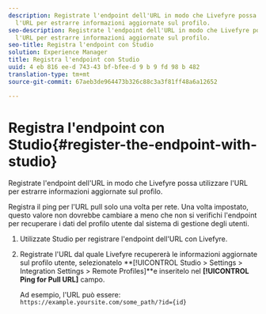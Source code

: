 ```yaml
---
description: Registrate l'endpoint dell'URL in modo che Livefyre possa utilizzare
  l'URL per estrarre informazioni aggiornate sul profilo.
seo-description: Registrate l'endpoint dell'URL in modo che Livefyre possa utilizzare
  l'URL per estrarre informazioni aggiornate sul profilo.
seo-title: Registra l'endpoint con Studio
solution: Experience Manager
title: Registra l'endpoint con Studio
uuid: 4 eb 816 ee-d 743-43 bf-bfee-d 9 b 9 fd 98 b 482
translation-type: tm+mt
source-git-commit: 67aeb3de964473b326c88c3a3f81ff48a6a12652

---
```



# Registra l'endpoint con Studio{#register-the-endpoint-with-studio}

Registrate l'endpoint dell'URL in modo che Livefyre possa utilizzare l'URL per estrarre informazioni aggiornate sul profilo.

Registra il ping per l'URL pull solo una volta per rete. Una volta impostato, questo valore non dovrebbe cambiare a meno che non si verifichi l'endpoint per recuperare i dati del profilo utente dal sistema di gestione degli utenti.

1. Utilizzate Studio per registrare l'endpoint dell'URL con Livefyre.
1. Registrate l'URL dal quale Livefyre recupererà le informazioni aggiornate sul profilo utente, selezionatelo **[!UICONTROL Studio > Settings > Integration Settings > Remote Profiles]**e inseritelo nel **[!UICONTROL Ping for Pull URL]** campo.

   Ad esempio, l'URL può essere: `https://example.yoursite.com/some_path/?id={id}`

